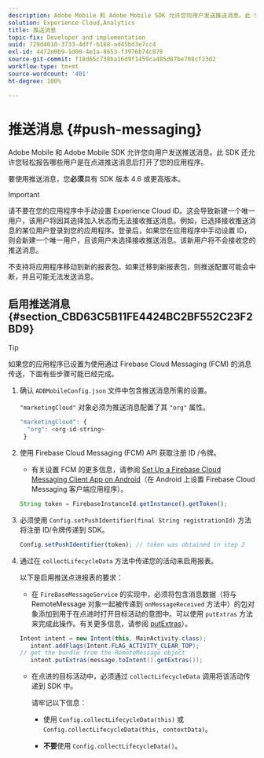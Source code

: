 ```yaml
---
description: Adobe Mobile 和 Adobe Mobile SDK 允许您向用户发送推送消息。此 SDK 还允许您轻松报告哪些用户是在点进推送消息后打开了您的应用程序。
solution: Experience Cloud,Analytics
title: 推送消息
topic-fix: Developer and implementation
uuid: 729d4010-3733-4dff-b188-ad45bd3e7cc4
exl-id: 4472e0b9-1d00-4e1a-8653-f3976b74c078
source-git-commit: f18d65c738ba16d9f1459ca485d87be708cf23d2
workflow-type: tm+mt
source-wordcount: '401'
ht-degree: 100%

---
```


# 推送消息 {#push-messaging}

Adobe Mobile 和 Adobe Mobile SDK 允许您向用户发送推送消息。此 SDK 还允许您轻松报告哪些用户是在点进推送消息后打开了您的应用程序。

要使用推送消息，您&#x200B;**必须**&#x200B;具有 SDK 版本 4.6 或更高版本。

>[!IMPORTANT]
>
>请不要在您的应用程序中手动设置 Experience Cloud ID。这会导致新建一个唯一用户，该用户将因其选择加入状态而无法接收推送消息。例如，已选择接收推送消息的某位用户登录到您的应用程序。登录后，如果您在应用程序中手动设置 ID，则会新建一个唯一用户，且该用户未选择接收推送消息。该新用户将不会接收您的推送消息。
>
>不支持将应用程序移动到新的报表包。如果迁移到新报表包，则推送配置可能会中断，并且可能无法发送消息。

## 启用推送消息 {#section_CBD63C5B11FE4424BC2BF552C23F2BD9}

>[!TIP]
>
>如果您的应用程序已设置为使用通过 Firebase Cloud Messaging (FCM) 的消息传送，下面有些步骤可能已经完成。

1. 确认 `ADBMobileConfig.json` 文件中包含推送消息所需的设置。

   `"marketingCloud"` 对象必须为推送消息配置了其 `"org"` 属性。

   ```js
   "marketingCloud": { 
     "org": <org-id-string> 
    }
   ```

1. 使用 Firebase Cloud Messaging (FCM) API 获取注册 ID /令牌。

   * 有关设置 FCM 的更多信息，请参阅 [Set Up a Firebase Cloud Messaging Client App on Android](https://firebase.google.com/docs/cloud-messaging/android/client)（在 Android 上设置 Firebase Cloud Messaging 客户端应用程序）。

   ```js
   String token = FirebaseInstanceId.getInstance().getToken();
   ```

1. 必须使用 `Config.setPushIdentifier(final String registrationId)` 方法将注册 ID/令牌传递到 SDK。

   ```js
   Config.setPushIdentifier(token); // token was obtained in step 2
   ```

1. 通过在 `collectLifecycleData` 方法中传递您的活动来启用报表。

   以下是启用推送点进报表的要求：

   * 在 `FireBaseMessageService` 的实现中，必须将包含消息数据（将与 RemoteMessage 对象一起被传递到 `onMessageReceived` 方法中）的包对象添加到用于在点进时打开目标活动的意图中。可以使用 `putExtras` 方法来完成此操作。有关更多信息，请参阅 [putExtras](https://developer.android.com/reference/android/content/Intent.html#putExtras(android.os.Bundle))）。

   ```java
   Intent intent = new Intent(this, MainActivity.class);
      intent.addFlags(Intent.FLAG_ACTIVITY_CLEAR_TOP);
   // get the bundle from the RemoteMessage object
      intent.putExtras(message.toIntent().getExtras());
   ```

   * 在点进的目标活动中，必须通过 `collectLifecycleData` 调用将该活动传递到 SDK 中。

      请牢记以下信息：

      * 使用 `Config.collectLifecycleData(this)` 或 `Config.collectLifecycleData(this, contextData)`。

      * **不要**&#x200B;使用 `Config.collectLifecycleData()`。
